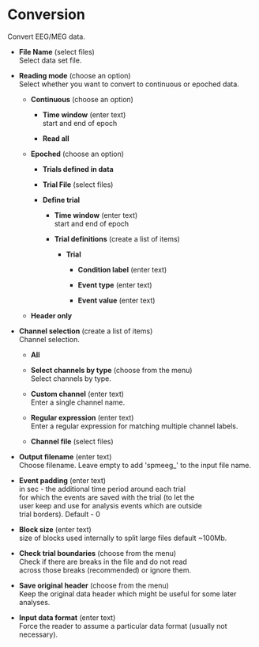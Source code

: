 # Conversion  
Convert EEG/MEG data.   

* **File Name** (select files)  
Select data set file.   

* **Reading mode** (choose an option)  
Select whether you want to convert to continuous or epoched data.   

    * **Continuous** (choose an option)  

        * **Time window** (enter text)  
        start and end of epoch   

        * **Read all**   

    * **Epoched** (choose an option)  

        * **Trials defined in data**   

        * **Trial File** (select files)  

        * **Define trial**   

            * **Time window** (enter text)  
            start and end of epoch   

            * **Trial definitions** (create a list of items)  

                * **Trial**   

                    * **Condition label** (enter text)  

                    * **Event type** (enter text)  

                    * **Event value** (enter text)  

    * **Header only**   

* **Channel selection** (create a list of items)  
Channel selection.   

    * **All**   

    * **Select channels by type** (choose from the menu)  
    Select channels by type.   

    * **Custom channel** (enter text)  
    Enter a single channel name.   

    * **Regular expression** (enter text)  
    Enter a regular expression for matching multiple channel labels.   

    * **Channel file** (select files)  

* **Output filename** (enter text)  
Choose filename. Leave empty to add 'spmeeg_' to the input file name.   

* **Event padding** (enter text)  
in sec - the additional time period around each trial   
for which the events are saved with the trial (to let the   
user keep and use for analysis events which are outside   
trial borders). Default - 0   

* **Block size** (enter text)  
size of blocks used internally to split large files default ~100Mb.   

* **Check trial boundaries** (choose from the menu)  
Check if there are breaks in the file and do not read   
across those breaks (recommended) or ignore them.   

* **Save original header** (choose from the menu)  
Keep the original data header which might be useful for some later analyses.   

* **Input data format** (enter text)  
Force the reader to assume a particular data format (usually not necessary).   
